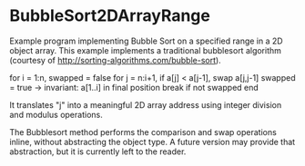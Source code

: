 # BubbleSort2DArrayRange
Example program implementing Bubble Sort on a specified range in a 2D object array.
This example implements a traditional bubblesort algorithm (courtesy of http://sorting-algorithms.com/bubble-sort).

for i = 1:n,
   swapped = false
   for j = n:i+1, 
       if a[j] < a[j-1], 
           swap a[j,j-1]
           swapped = true
   → invariant: a[1..i] in final position
   break if not swapped
end
 
It translates "j" into a meaningful 2D array address using integer division and modulus operations.

The Bubblesort method performs the comparison and swap operations inline, without abstracting the object type.
A future version may provide that abstraction, but it is currently left to the reader.

